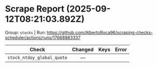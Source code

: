 # Scrape Report (2025-09-12T08:21:03.892Z)

Group: `stocks`  |  Run: https://github.com/AlbertoRoca96/scraping-checks-scheduler/actions/runs/17668883337

| Check | Changed | Keys | Error |
|---|:---:|:--|:--|
| `stock_ntdoy_global_quote` | — |  |  |
